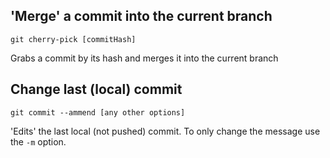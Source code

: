## 'Merge' a commit into the current branch

```
git cherry-pick [commitHash]
```

Grabs a commit by its hash and merges it into the current branch

## Change last (local) commit

```
git commit --ammend [any other options]
```

'Edits' the last local (not pushed) commit. To only change the message use the `-m` option.
